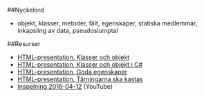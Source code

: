 ##Nyckelord

- objekt, klasser, metoder, fält, egenskaper, statiska medlemmar, inkapsling av data, pseudoslumptal

##Resurser
- [HTML-presentation, Klasser och objekt](https://rawgit.com/1dv024/kursinnehall/master/forelasningar/03/index.html#)
- [HTML-presentation, Klasser och objekt i C#](https://rawgit.com/1dv024/kursinnehall/master/forelasningar/03/goda-egenskaper.html#)
- [HTML-presentation, Goda egenskaper](https://rawgit.com/1dv024/kursinnehall/master/forelasningar/03/klasser-och-objekt-i-csharp.html#)
- [HTML-presentation, Tärningarna ska kastas](https://rawgit.com/1dv024/kursinnehall/master/forelasningar/03/tarningarna-ska-kastas.html#)
- [Inspelning 2016-04-12]() (YouTube)
